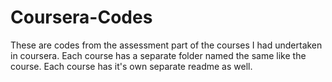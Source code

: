 # Coursera-Codes
These are codes from the assessment part of the courses I had undertaken in coursera. Each course has a separate folder named the same like the course. Each course has it's own separate readme as well.
